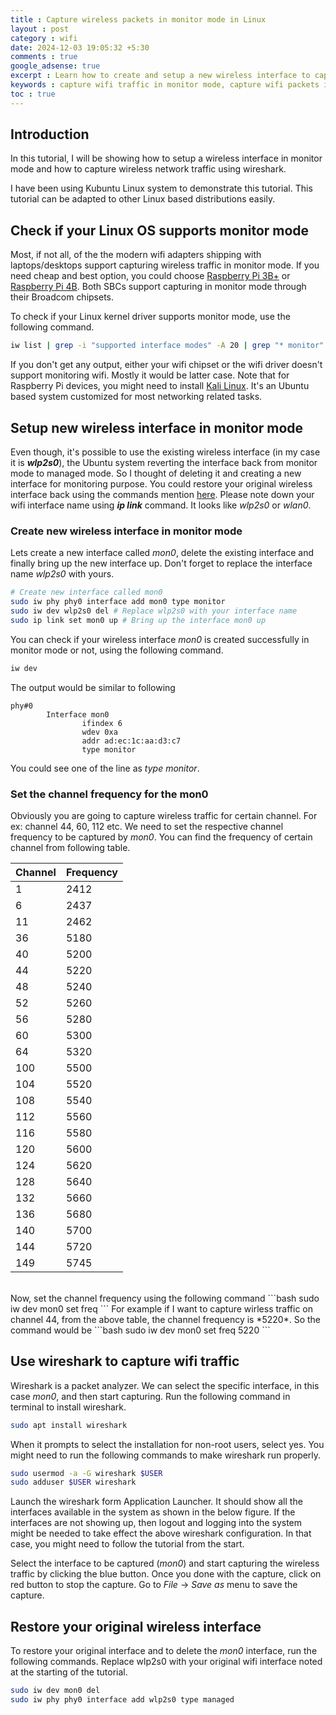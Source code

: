 ```yaml
---
title : Capture wireless packets in monitor mode in Linux
layout : post
category : wifi
date: 2024-12-03 19:05:32 +5:30
comments : true
google_adsense: true
excerpt : Learn how to create and setup a new wireless interface to capture the wifi traffic in monitor mode in your Linux operating system.
keywords : capture wifi traffic in monitor mode, capture wifi packets in Linux in monitor mode, Linux wireless interface in monitor mode, wireshark capture wifi packets monitor mode, Linux commands to capture wireless packets in monitor mode, setup wireless interface to capture wireless traffic in monitor mode, wireless adapter in promiscuous or monitor mode.
toc : true
---
```

## Introduction

In this tutorial, I will be showing how to setup a wireless interface in monitor mode and how to capture wireless network traffic using wireshark.

I have been using Kubuntu Linux system to demonstrate this tutorial. This tutorial can be adapted to other Linux based distributions easily.

## Check if your Linux OS supports monitor mode

Most, if not all, of the the modern wifi adapters shipping with laptops/desktops support capturing wireless traffic in monitor mode. If you need cheap and best option, you could choose [Raspberry Pi 3B+](https://amzn.to/3iv5yB2) or [Raspberry Pi 4B](https://amzn.to/3zk5tqv). Both SBCs support capturing in monitor mode through their Broadcom chipsets.

To check if your Linux kernel driver supports monitor mode, use the following command.
```bash
iw list | grep -i "supported interface modes" -A 20 | grep "* monitor"
```
If you don't get any output, either your wifi chipset or the wifi driver doesn't support monitoring wifi. Mostly it would be latter case. Note that for Raspberry Pi devices, you might need to install [Kali Linux](https://www.kali.org/docs/arm/). It's an Ubuntu based system customized for most networking related tasks.

## Setup new wireless interface in monitor mode
Even though, it's possible to use the existing wireless interface (in my case it is ***wlp2s0***), the Ubuntu system reverting the interface back from monitor mode to managed mode. So I thought of deleting it and creating a new interface for monitoring purpose. You could restore your original wireless interface back using the commands mention [here](#restore-your-original-wireless-interface). Please note down your wifi interface name using ***ip link*** command. It looks like *wlp2s0* or *wlan0*.
### Create new wireless interface in monitor mode

Lets create a new interface called *mon0*, delete the existing interface and finally bring up the new interface up. Don't forget to replace the interface name *wlp2s0* with yours.
```bash
# Create new interface called mon0
sudo iw phy phy0 interface add mon0 type monitor
sudo iw dev wlp2s0 del # Replace wlp2s0 with your interface name
sudo ip link set mon0 up # Bring up the interface mon0 up
```
You can check if your wireless interface *mon0* is created successfully in monitor mode or not, using the following command.
```bash
iw dev
```
The output would be similar to following
```
phy#0
        Interface mon0
                ifindex 6
                wdev 0xa
                addr ad:ec:1c:aa:d3:c7
                type monitor
```
You could see one of the line as *type monitor*.
### Set the channel frequency for the mon0
Obviously you are going to capture wireless traffic for certain channel. For ex: channel 44, 60, 112 etc. We need to set the respective channel frequency to be captured by *mon0*. You can find the frequency of certain channel from following table.

|Channel|Frequency|
|--|--|
|1   |2412|
|6   |2437|
|11  |2462|
|36  |5180|
|40  |5200|
|44  |5220|
|48  |5240|
|52  |5260|
|56  |5280|
|60  |5300|
|64  |5320|
|100 |5500|
|104 |5520|
|108 |5540|
|112 |5560|
|116 |5580|
|120 |5600|
|124 |5620|
|128 |5640|
|132 |5660|
|136 |5680|
|140 |5700|
|144 |5720|
|149 |5745|

<br/>
Now, set the channel frequency using the following command
```bash
sudo iw dev mon0 set freq <Channel Freq>
```
For example if I want to capture wirless traffic on channel 44, from the above table, the channel frequency is *5220*. So the command would be
```bash
sudo iw dev mon0 set freq 5220
```

## Use wireshark to capture wifi traffic
Wireshark is a packet analyzer. We can select the specific interface, in this case *mon0*, and then start capturing. Run the following command in terminal to install wireshark.
```bash
sudo apt install wireshark
```
When it prompts to select the installation for non-root users, select yes. You might need to run the following commands to make wireshark run properly.
```bash
sudo usermod -a -G wireshark $USER
sudo adduser $USER wireshark
```
Launch the wireshark form Application Launcher. It should show all the interfaces available in the system as shown in the below figure. If the interfaces are not showing up, then logout and logging into the system might be needed to take effect the above wireshark configuration. In that case, you might need to follow the tutorial from the start.

Select the interface to be captured (*mon0*) and start capturing the wireless traffic by clicking the blue button. Once you done with the capture, click on red button to stop the capture. Go to *File* -> *Save as* menu to save the capture.

## Restore your original wireless interface
To restore your original interface and to delete the *mon0* interface, run the following commands. Replace wlp2s0 with your original wifi interface noted at the starting of the tutorial.
```bash
sudo iw dev mon0 del
sudo iw phy phy0 interface add wlp2s0 type managed
```
